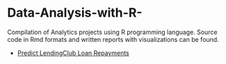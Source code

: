 # Data-Analysis-with-R-
Compilation of Analytics projects using R programming language. Source code in Rmd formats and written reports with visualizations can be found.

- [Predict LendingClub Loan Repayments](https://rpubs.com/Aime_Mukena/565274)
